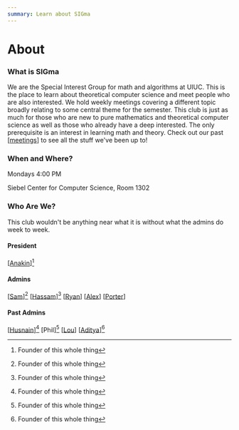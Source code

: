 ```yaml
---
summary: Learn about SIGma
---
```


# About

### What is SIGma

We are the Special Interest Group for math and algorithms at UIUC. 
This is the place to learn about theoretical computer science and meet people who are also interested. 
We hold weekly meetings covering a different topic broadly relating to some central theme for the semester. 
This club is just as much for those who are new to pure mathematics and theoretical computer science as well as those who already have a deep interested.
The only prerequisite is an interest in learning math and theory.
Check out our past [[meetings](https://www.cstheory.org/meetings/)] to see all the stuff we've been up to!

### When and Where?

Mondays 4:00 PM

Siebel Center for Computer Science, Room 1302

### Who Are We?

This club wouldn't be anything near what it is without what the admins do week to week.

#### President

[[Anakin](https://www.anakin-dey.com/)][^1]

#### Admins

[[Sam](https://surg.dev/)][^1] [[Hassam](https://hassamuddin.com/)][^1] [[Ryan](https://ziegler.lol/)] [[Alex](https://alex-d-b.github.io/ )] [[Porter](https://www.linkedin.com/in/porter-sh/)]


#### Past Admins

[[Husnain](https://epistemologist.github.io/)][^1] [Phil][^1] [[Lou](https://github.com/zeh3)] [[Aditya](https://nebhrajani-a.org/)][^1]

[^1]: Founder of this whole thing
